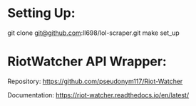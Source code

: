 # Setting Up:
git clone git@github.com:ll698/lol-scraper.git
make set_up

# RiotWatcher API Wrapper:
  Repository: https://github.com/pseudonym117/Riot-Watcher
  
  Documentation: https://riot-watcher.readthedocs.io/en/latest/
